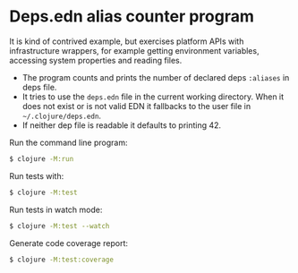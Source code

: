 
# Deps.edn alias counter program

It is kind of contrived example, but exercises platform APIs with infrastructure wrappers, for example getting environment variables, accessing system properties and reading files.

- The program counts and prints the number of declared deps `:aliases` in deps file.
- It tries to use the `deps.edn` file in the current working directory. When it does not exist or is not valid EDN it fallbacks to the user file in `~/.clojure/deps.edn`.
- If neither dep file is readable it defaults to printing 42.

Run the command line program:
```sh
$ clojure -M:run
```

Run tests with:
```sh
$ clojure -M:test
```

Run tests in watch mode:
```sh
$ clojure -M:test --watch
```

Generate code coverage report:
```sh
$ clojure -M:test:coverage
```
